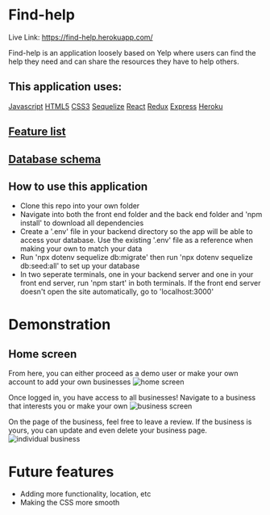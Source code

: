 # Find-help

Live Link: https://find-help.herokuapp.com/

Find-help is an application loosely based on Yelp where users can find the help they need and can share the resources they have to help others.

## This application uses:
[Javascript](https://developer.mozilla.org/en-US/docs/Web/javascript)
[HTML5](https://developer.mozilla.org/en-US/docs/Glossary/HTML5)
[CSS3](https://developer.mozilla.org/en-US/docs/Web/CSS)
[Sequelize](https://sequelize.org/docs/v6/)
[React](https://reactjs.org/docs/getting-started.html)
[Redux](https://redux.js.org/)
[Express](http://expressjs.com/)
[Heroku](https://www.heroku.com/home)

## [Feature list](https://github.com/wesleyblackburn90/Find-help/wiki/Feature-List)

## [Database schema](https://github.com/wesleyblackburn90/Find-help/wiki/Database-schema)

## How to use this application

- Clone this repo into your own folder
- Navigate into both the front end folder and the back end folder and 'npm install' to download all dependencies
- Create a '.env' file in your backend directory so the app will be able to access your database. Use the existing '.env' file as a reference when making your own to match your data
- Run 'npx dotenv sequelize db:migrate' then run  'npx dotenv sequelize db:seed:all' to set up your database
- In two seperate terminals, one in your backend server and one in your front end server, run 'npm start' in both terminals. If the front end server doesn't open the site automatically, go to 'localhost:3000'

# Demonstration

## Home screen

From here, you can either proceed as a demo user or make your own account to add your own businesses
![home screen](https://user-images.githubusercontent.com/98054974/177251286-6e11dd79-4a35-4f56-a002-51dff48dbf70.PNG)

Once logged in, you have access to all businesses! Navigate to a business that interests you or make your own
![business screen](https://user-images.githubusercontent.com/98054974/177251305-5034777d-773e-471d-b73f-6449d3934e4f.PNG)

On the page of the business, feel free to leave a review. If the business is yours, you can update and even delete your business page.
![individual business](https://user-images.githubusercontent.com/98054974/177251340-a28ec46c-489d-4f42-8fb5-55990693d021.PNG)

# Future features

- Adding more functionality, location, etc
- Making the CSS more smooth
